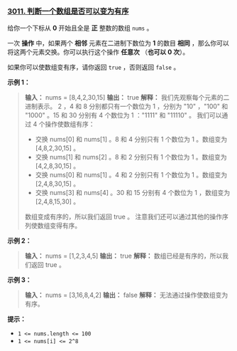 ### [3011\. 判断一个数组是否可以变为有序](https://leetcode.cn/problems/find-if-array-can-be-sorted/)

给你一个下标从 **0** 开始且全是 **正** 整数的数组 `nums` 。

一次 **操作** 中，如果两个 **相邻** 元素在二进制下数位为 **1** 的数目 **相同** ，那么你可以将这两个元素交换。你可以执行这个操作 **任意次** （**也可以 0 次**）。

如果你可以使数组变有序，请你返回 `true` ，否则返回 `false` 。

**示例 1：**

> **输入：** nums = [8,4,2,30,15]
> **输出：** true
> **解释：** 我们先观察每个元素的二进制表示。 2 ，4 和 8 分别都只有一个数位为 1 ，分别为 "10" ，"100" 和 "1000" 。15 和 30 分别有 4 个数位为 1 ："1111" 和 "11110" 。
> 我们可以通过 4 个操作使数组有序：
>
> - 交换 nums[0] 和 nums[1] 。8 和 4 分别只有 1 个数位为 1 。数组变为 [4,8,2,30,15] 。
> - 交换 nums[1] 和 nums[2] 。8 和 2 分别只有 1 个数位为 1 。数组变为 [4,2,8,30,15] 。
> - 交换 nums[0] 和 nums[1] 。4 和 2 分别只有 1 个数位为 1 。数组变为 [2,4,8,30,15] 。
> - 交换 nums[3] 和 nums[4] 。30 和 15 分别有 4 个数位为 1 ，数组变为 [2,4,8,15,30] 。
>
> 数组变成有序的，所以我们返回 true 。
> 注意我们还可以通过其他的操作序列使数组变得有序。

**示例 2：**

> **输入：** nums = [1,2,3,4,5]
> **输出：** true
> **解释：** 数组已经是有序的，所以我们返回 true 。

**示例 3：**

> **输入：** nums = [3,16,8,4,2]
> **输出：** false
> **解释：** 无法通过操作使数组变为有序。

**提示：**

- `1 <= nums.length <= 100`
- `1 <= nums[i] <= 2^8`
